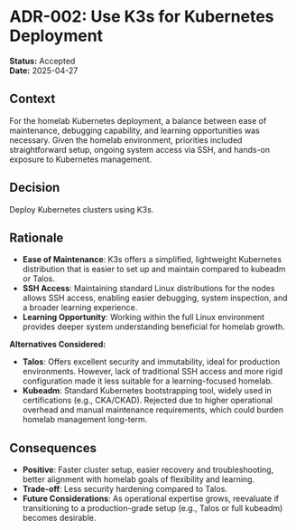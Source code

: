# ADR-002: Use K3s for Kubernetes Deployment

**Status:** Accepted  
**Date:** 2025-04-27

## Context

For the homelab Kubernetes deployment, a balance between ease of maintenance, debugging capability, and learning opportunities was necessary. Given the homelab environment, priorities included straightforward setup, ongoing system access via SSH, and hands-on exposure to Kubernetes management.

## Decision

Deploy Kubernetes clusters using K3s.

## Rationale

- **Ease of Maintenance**: K3s offers a simplified, lightweight Kubernetes distribution that is easier to set up and maintain compared to kubeadm or Talos.
- **SSH Access**: Maintaining standard Linux distributions for the nodes allows SSH access, enabling easier debugging, system inspection, and a broader learning experience.
- **Learning Opportunity**: Working within the full Linux environment provides deeper system understanding beneficial for homelab growth.

**Alternatives Considered:**
- **Talos**: Offers excellent security and immutability, ideal for production environments. However, lack of traditional SSH access and more rigid configuration made it less suitable for a learning-focused homelab.
- **Kubeadm**: Standard Kubernetes bootstrapping tool, widely used in certifications (e.g., CKA/CKAD). Rejected due to higher operational overhead and manual maintenance requirements, which could burden homelab management long-term.

## Consequences

- **Positive**: Faster cluster setup, easier recovery and troubleshooting, better alignment with homelab goals of flexibility and learning.
- **Trade-off**: Less security hardening compared to Talos.
- **Future Considerations**: As operational expertise grows, reevaluate if transitioning to a production-grade setup (e.g., Talos or full kubeadm) becomes desirable.
